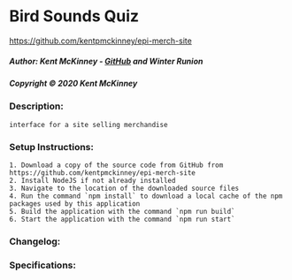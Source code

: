 <!-- Category: Epicodus;React;HTML/CSS/JS -->

# Bird Sounds Quiz
https://github.com/kentpmckinney/epi-merch-site

##### Author: Kent McKinney - [GitHub](https://github.com/kentpmckinney) and Winter Runion
##### Copyright &copy; 2020 Kent McKinney
### Description:

``interface for a site selling merchandise``

### Setup Instructions:
    1. Download a copy of the source code from GitHub from https://github.com/kentpmckinney/epi-merch-site
    2. Install NodeJS if not already installed
    3. Navigate to the location of the downloaded source files
    4. Run the command `npm install` to download a local cache of the npm packages used by this application
    5. Build the application with the command `npm run build`
    6. Start the application with the command `npm run start`

### Changelog:


### Specifications:

